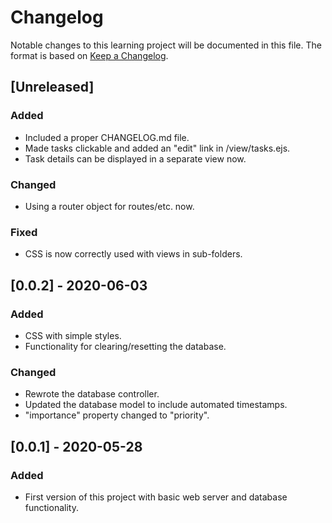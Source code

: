 # Changelog

Notable changes to this learning project will be documented in this file. The format is based on [Keep a Changelog](https://keepachangelog.com/en/1.0.0/).

## [Unreleased]
### Added
- Included a proper CHANGELOG.md file.
- Made tasks clickable and added an "edit" link in /view/tasks.ejs.
- Task details can be displayed in a separate view now.

### Changed
- Using a router object for routes/etc. now.

### Fixed
- CSS is now correctly used with views in sub-folders.


## [0.0.2] - 2020-06-03
### Added
- CSS with simple styles.
- Functionality for clearing/resetting the database.

### Changed
- Rewrote the database controller.
- Updated the database model to include automated timestamps.
- "importance" property changed to "priority".

## [0.0.1] - 2020-05-28
### Added
- First version of this project with basic web server and database functionality.